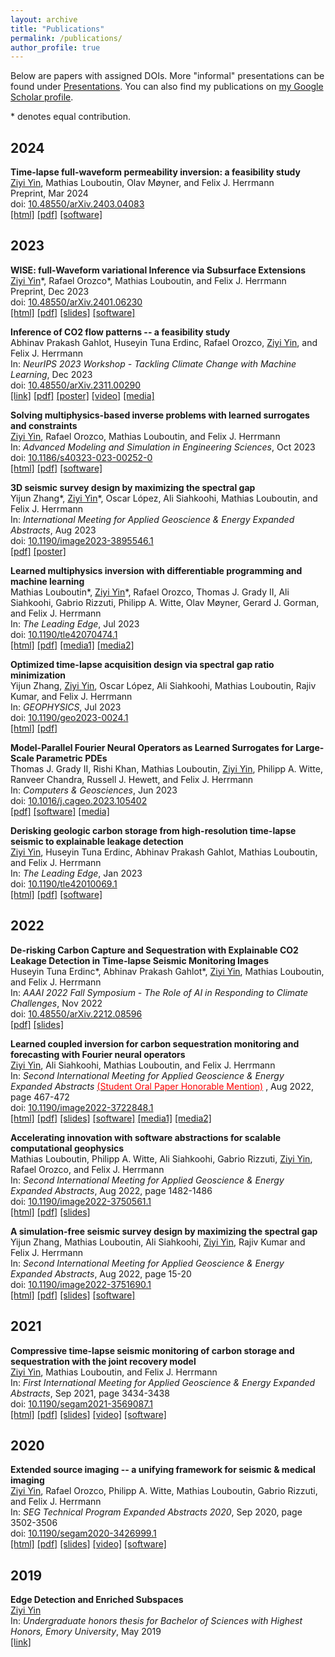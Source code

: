 ```yaml
---
layout: archive
title: "Publications"
permalink: /publications/
author_profile: true
---
```


Below are papers with assigned DOIs. More "informal" presentations can be found under [Presentations](https://ziyiyin97.github.io/presentations/). You can also find my publications on [my Google Scholar profile](https://scholar.google.com/citations?user=ji9kwj8AAAAJ&hl=en).

\* denotes equal contribution.

## 2024

**Time-lapse full-waveform permeability inversion: a feasibility study**          
<ins>Ziyi Yin</ins>, Mathias Louboutin, Olav Møyner, and Felix J. Herrmann      
Preprint, Mar 2024    
doi: [10.48550/arXiv.2403.04083](https://doi.org/10.48550/arXiv.2403.04083)     
[[html]](https://slim.gatech.edu/Publications/Public/Submitted/2024/yin2024tfp/paper.html) [[pdf]](https://arxiv.org/pdf/2403.04083.pdf) [[software]](https://github.com/slimgroup/TL-FWPI.jl)        

## 2023

**WISE: full-Waveform variational Inference via Subsurface Extensions**       
<ins>Ziyi Yin</ins>\*, Rafael Orozco\*, Mathias Louboutin, and Felix J. Herrmann       
Preprint, Dec 2023    
doi: [10.48550/arXiv.2401.06230](https://doi.org/10.48550/arXiv.2401.06230)     
[[html]](https://slim.gatech.edu/Publications/Public/Submitted/2023/yin2023wise/paper.html) [[pdf]](https://arxiv.org/pdf/2401.06230.pdf) [[slides]](https://slim.gatech.edu/Publications/Public/Lectures/GTseminar/2024/yin2024GTwise) [[software]](https://github.com/slimgroup/WISE.jl)        

**Inference of CO2 flow patterns -- a feasibility study**            
Abhinav Prakash Gahlot, Huseyin Tuna Erdinc, Rafael Orozco, <ins>Ziyi Yin</ins>, and Felix J. Herrmann      
In: *NeurIPS 2023 Workshop - Tackling Climate Change with Machine Learning*, Dec 2023           
doi: [10.48550/arXiv.2311.00290](https://doi.org/10.48550/arXiv.2311.00290)         
[[link]](https://www.climatechange.ai/papers/neurips2023/108) [[pdf]](https://arxiv.org/pdf/2311.00290.pdf) [[poster]](https://s3.us-east-1.amazonaws.com/climate-change-ai/papers/neurips2023/108/poster.jpg) [[video]](https://slideslive.com/39012807/inference-of-co2-flow-patternsa-feasibility-study) [[media]](https://www.cc.gatech.edu/news/machine-learning-could-be-key-early-leakage-detection-underground-carbon-storage-sites)               

**Solving multiphysics-based inverse problems with learned surrogates and constraints**    
<ins>Ziyi Yin</ins>, Rafael Orozco, Mathias Louboutin, and Felix J. Herrmann      
In: *Advanced Modeling and Simulation in Engineering Sciences*, Oct 2023           
doi: [10.1186/s40323-023-00252-0](https://doi.org/10.1186/s40323-023-00252-0)    
[[html]](https://amses-journal.springeropen.com/articles/10.1186/s40323-023-00252-0) [[pdf]](https://amses-journal.springeropen.com/counter/pdf/10.1186/s40323-023-00252-0.pdf) [[software]](https://github.com/slimgroup/FNO-NF.jl)               

**3D seismic survey design by maximizing the spectral gap**    
Yijun Zhang\*, <ins>Ziyi Yin</ins>\*, Oscar López, Ali Siahkoohi, Mathias Louboutin, and Felix J. Herrmann      
In: *International Meeting for Applied Geoscience & Energy Expanded Abstracts*, Aug 2023        
doi: [10.1190/image2023-3895546.1](https://doi.org/10.1190/image2023-3895546.1)         
[[pdf]](https://arxiv.org/pdf/2311.02298.pdf) [[poster]](https://slim.gatech.edu/Publications/Public/Conferences/SEG/2023/zhang2023IMAGEssd/zhang2023IMAGEssd_pres.pdf)         

**Learned multiphysics inversion with differentiable programming and machine learning**    
Mathias Louboutin\*, <ins>Ziyi Yin</ins>\*, Rafael Orozco, Thomas J. Grady II, Ali Siahkoohi, Gabrio Rizzuti, Philipp A. Witte, Olav Møyner, Gerard J. Gorman, and Felix J. Herrmann    
In: *The Leading Edge*, Jul 2023             
doi: [10.1190/tle42070474.1](https://doi.org/10.1190/tle42070474.1)            
[[html]](https://slim.gatech.edu/Publications/Public/Journals/TheLeadingEdge/2023/louboutin2023lmi/le_software.html) [[pdf]](https://library.seg.org/doi/epub/10.1190/tle42070474.1) [[media1]](https://seg.org/podcasts/episode-194-improving-integration-in-machine-learning-workflows) [[media2]](https://open.spotify.com/episode/0lzxirrfnaX6cywTYopmzc?si=lh5Mgl7mSSiGYeVfn7ZBgA&nd=1&dlsi=b0d9fe8f06ab471d)       

**Optimized time-lapse acquisition design via spectral gap ratio minimization**    
Yijun Zhang, <ins>Ziyi Yin</ins>, Oscar López, Ali Siahkoohi, Mathias Louboutin, Rajiv Kumar, and Felix J. Herrmann    
In: *GEOPHYSICS*, Jul 2023            
doi: [10.1190/geo2023-0024.1](https://doi.org/10.1190/geo2023-0024.1)                
[[html]](https://slim.gatech.edu/Publications/Public/Journals/Geophysics/2023/zhang2023otl/Spectral_Gap_Paper.html) [[pdf]](https://arxiv.org/pdf/2302.01534.pdf)       

**Model-Parallel Fourier Neural Operators as Learned Surrogates for Large-Scale Parametric PDEs**        
Thomas J. Grady II, Rishi Khan, Mathias Louboutin, <ins>Ziyi Yin</ins>, Philipp A. Witte, Ranveer Chandra, Russell J. Hewett, and Felix J. Herrmann         
In: *Computers & Geosciences*, Jun 2023    
doi: [10.1016/j.cageo.2023.105402](https://doi.org/10.1016/j.cageo.2023.105402)          
[[pdf]](https://arxiv.org/pdf/2204.01205.pdf) [[software]](https://github.com/slimgroup/dfno) [[media]](https://developer.nvidia.com/blog/accelerating-climate-change-mitigation-with-machine-learning-the-case-of-carbon-storage)            

**Derisking geologic carbon storage from high-resolution time-lapse seismic to explainable leakage detection**        
<ins>Ziyi Yin</ins>, Huseyin Tuna Erdinc, Abhinav Prakash Gahlot, Mathias Louboutin, and Felix J. Herrmann        
In: *The Leading Edge*, Jan 2023             
doi: [10.1190/tle42010069.1](https://doi.org/10.1190/tle42010069.1)      
[[html]](https://slim.gatech.edu/Publications/Public/Journals/TheLeadingEdge/2022/yin2022TLEdgc/paper.html) [[pdf]](https://arxiv.org/pdf/2211.03527.pdf) [[software]](https://github.com/slimgroup/GCS-CAM)     

## 2022

**De-risking Carbon Capture and Sequestration with Explainable CO2 Leakage Detection in Time-lapse Seismic Monitoring Images**        
Huseyin Tuna Erdinc\*, Abhinav Prakash Gahlot\*, <ins>Ziyi Yin</ins>, Mathias Louboutin, and Felix J. Herrmann     
In: *AAAI 2022 Fall Symposium - The Role of AI in Responding to Climate Challenges*, Nov 2022      
doi: [10.48550/arXiv.2212.08596](https://doi.org/10.48550/arXiv.2212.08596)         
[[pdf]](https://slim.gatech.edu/Publications/Public/Conferences/AAAI/2022/erdinc2022AAAIdcc/erdinc2022AAAIdcc.pdf) [[slides]](https://slim.gatech.edu/Publications/Public/Conferences/AAAI/2022/erdinc2022AAAIdcc)      

**Learned coupled inversion for carbon sequestration monitoring and forecasting with Fourier neural operators**          
<ins>Ziyi Yin</ins>, Ali Siahkoohi, Mathias Louboutin, and Felix J. Herrmann       
In: *Second International Meeting for Applied Geoscience & Energy Expanded Abstracts* [<span style="color:red">(Student Oral Paper Honorable Mention)</span>](https://ziyiyin97.github.io/files/awards/2023/2022_IMAGE_Letter.pdf)  , Aug 2022, page 467-472     
doi: [10.1190/image2022-3722848.1](https://doi.org/10.1190/image2022-3722848.1)      
[[html]](https://slim.gatech.edu/Publications/Public/Conferences/SEG/2022/yin2022SEGlci/paper.html) [[pdf]](https://arxiv.org/pdf/2203.14396.pdf) [[slides]](https://slim.gatech.edu/Publications/Public/Conferences/SEG/2022/yin2022SEGlci) [[software]](https://github.com/slimgroup/FNO4CO2) [[media1]](https://www.cc.gatech.edu/news/group-brings-seismic-imaging-climate-change-conversations-and-beyond) [[media2]](https://www.youtube.com/watch?v=2NiB8qTyKa4)

**Accelerating innovation with software abstractions for scalable computational geophysics**        
Mathias Louboutin, Philipp A. Witte, Ali Siahkoohi, Gabrio Rizzuti, <ins>Ziyi Yin</ins>, Rafael Orozco, and Felix J. Herrmann       
In: *Second International Meeting for Applied Geoscience & Energy Expanded Abstracts*, Aug 2022, page 1482-1486       
doi: [10.1190/image2022-3750561.1](https://doi.org/10.1190/image2022-3750561.1)      
[[html]](https://slim.gatech.edu/Publications/Public/Conferences/SEG/2022/louboutin2022SEGais/louboutin_seg22.html) [[pdf]](https://arxiv.org/pdf/2203.15038.pdf) [[slides]](https://slim.gatech.edu/Publications/Public/Conferences/SEG/2022/louboutin2022SEGais)

**A simulation-free seismic survey design by maximizing the spectral gap**        
Yijun Zhang, Mathias Louboutin, Ali Siahkoohi, <ins>Ziyi Yin</ins>, Rajiv Kumar and Felix J. Herrmann       
In: *Second International Meeting for Applied Geoscience & Energy Expanded Abstracts*, Aug 2022, page 15-20     
doi: [10.1190/image2022-3751690.1](https://doi.org/10.1190/image2022-3751690.1)      
[[html]](https://slim.gatech.edu/Publications/Public/Conferences/SEG/2022/zhang2022SEGass/Yijun2022SEGass.html) [[pdf]](https://arxiv.org/pdf/2204.02801.pdf) [[slides]](https://slim.gatech.edu/Publications/Public/Conferences/SEG/2022/zhang2022SEGass) [[software]](https://github.com/slimgroup/opt_spectral_gap)

## 2021

**Compressive time-lapse seismic monitoring of carbon storage and sequestration with the joint recovery model**        
<ins>Ziyi Yin</ins>, Mathias Louboutin, and Felix J. Herrmann       
In: *First International Meeting for Applied Geoscience & Energy Expanded Abstracts*, Sep 2021, page 3434-3438     
doi: [10.1190/segam2021-3569087.1](https://doi.org/10.1190/segam2021-3569087.1)      
[[html]](https://slim.gatech.edu/Publications/Public/Conferences/SEG/2021/yin2021SEGcts/yin2021SEGcts.html) [[pdf]](https://slim.gatech.edu/Publications/Public/Conferences/SEG/2021/yin2021SEGcts/yin2021SEGcts.pdf) [[slides]](https://slim.gatech.edu/Publications/Public/Conferences/SEG/2021/yin2021SEGcts/Tue-9-28-Yin.html) [[video]](https://slim.gatech.edu/Publications/Public/Conferences/SEG/2021/yin2021SEGcts/yin2021SEGcts.mp4) [[software]](https://github.com/slimgroup/Software.SEG2021)

## 2020

**Extended source imaging -- a unifying framework for seismic & medical imaging**        
<ins>Ziyi Yin</ins>, Rafael Orozco, Philipp A. Witte, Mathias Louboutin, Gabrio Rizzuti, and Felix J. Herrmann       
In: *SEG Technical Program Expanded Abstracts 2020*, Sep 2020, page 3502-3506    
doi: [10.1190/segam2020-3426999.1](https://doi.org/10.1190/segam2020-3426999.1)              
[[html]](https://slim.gatech.edu/Publications/Public/Conferences/SEG/2020/yin2020SEGesi/yin2020SEGesi.html) [[pdf]](https://slim.gatech.edu/Publications/Public/Conferences/SEG/2020/yin2020SEGesi/yin2020SEGesi.pdf) [[slides]](https://slim.gatech.edu/Publications/Public/Conferences/SEG/2020/yin2020SEGesi/yin2020SEGesi_pres.pdf)  [[video]](https://slim.gatech.edu/Publications/Public/Conferences/SEG/2020/yin2020SEGesi/yin2020SEGesi_pres.mp4) [[software]](https://github.com/slimgroup/Software.SEG2020)

## 2019

**Edge Detection and Enriched Subspaces**    
<ins>Ziyi Yin</ins>    
In: *Undergraduate honors thesis for Bachelor of Sciences with Highest Honors, Emory University*, May 2019        
[[link]](https://etd.library.emory.edu/concern/etds/7w62f916x?locale=en)
